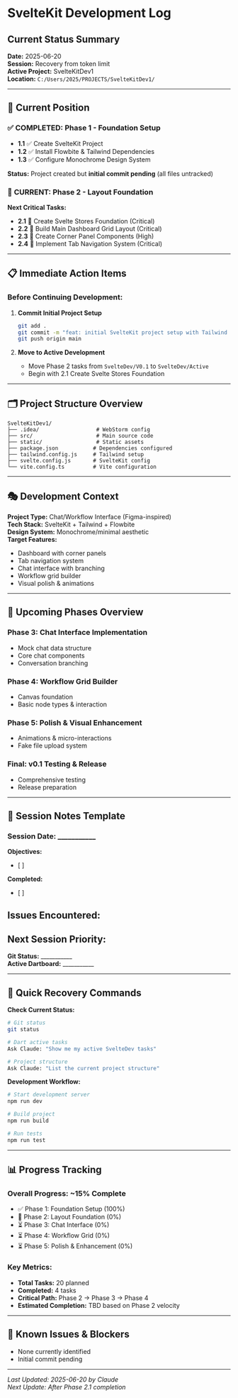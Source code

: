 # SvelteKit Development Log

## Current Status Summary
**Date:** 2025-06-20  
**Session:** Recovery from token limit  
**Active Project:** SvelteKitDev1  
**Location:** `C:/Users/2025/PROJECTS/SvelteKitDev1/`  

---

## 🎯 Current Position

### ✅ **COMPLETED: Phase 1 - Foundation Setup**
- **1.1** ✅ Create SvelteKit Project
- **1.2** ✅ Install Flowbite & Tailwind Dependencies  
- **1.3** ✅ Configure Monochrome Design System

**Status:** Project created but **initial commit pending** (all files untracked)

### 🔄 **CURRENT: Phase 2 - Layout Foundation**
**Next Critical Tasks:**
- **2.1** 🔄 Create Svelte Stores Foundation (Critical)
- **2.2** 🔄 Build Main Dashboard Grid Layout (Critical)  
- **2.3** 🔄 Create Corner Panel Components (High)
- **2.4** 🔄 Implement Tab Navigation System (Critical)

---

## 📋 Immediate Action Items

### Before Continuing Development:
1. **Commit Initial Project Setup**
   ```bash
   git add .
   git commit -m "feat: initial SvelteKit project setup with Tailwind and Flowbite"
   git push origin main
   ```

2. **Move to Active Development**
   - Move Phase 2 tasks from `SvelteDev/V0.1` to `SvelteDev/Active`
   - Begin with 2.1 Create Svelte Stores Foundation

---

## 🗂️ Project Structure Overview

```
SvelteKitDev1/
├── .idea/                  # WebStorm config
├── src/                    # Main source code
├── static/                 # Static assets
├── package.json           # Dependencies configured
├── tailwind.config.js     # Tailwind setup
├── svelte.config.js       # SvelteKit config
└── vite.config.ts         # Vite configuration
```

---

## 🎭 Development Context

**Project Type:** Chat/Workflow Interface (Figma-inspired)  
**Tech Stack:** SvelteKit + Tailwind + Flowbite  
**Design System:** Monochrome/minimal aesthetic  
**Target Features:**
- Dashboard with corner panels
- Tab navigation system
- Chat interface with branching
- Workflow grid builder
- Visual polish & animations

---

## 🚀 Upcoming Phases Overview

### Phase 3: Chat Interface Implementation
- Mock chat data structure
- Core chat components  
- Conversation branching

### Phase 4: Workflow Grid Builder
- Canvas foundation
- Basic node types & interaction

### Phase 5: Polish & Visual Enhancement
- Animations & micro-interactions
- Fake file upload system

### Final: v0.1 Testing & Release
- Comprehensive testing
- Release preparation

---

## 📝 Session Notes Template

### Session Date: ___________

**Objectives:**
- [ ] 

**Completed:**
- [ ] 

**Issues Encountered:**
- 

**Next Session Priority:**
- 

**Git Status:** ___________  
**Active Dartboard:** ___________  

---

## 🔧 Quick Recovery Commands

**Check Current Status:**
```bash
# Git status
git status

# Dart active tasks  
Ask Claude: "Show me my active SvelteDev tasks"

# Project structure
Ask Claude: "List the current project structure"
```

**Development Workflow:**
```bash
# Start development server
npm run dev

# Build project
npm run build

# Run tests
npm run test
```

---

## 📊 Progress Tracking

### Overall Progress: ~15% Complete
- ✅ Phase 1: Foundation Setup (100%)
- 🔄 Phase 2: Layout Foundation (0%)
- ⏳ Phase 3: Chat Interface (0%)
- ⏳ Phase 4: Workflow Grid (0%)
- ⏳ Phase 5: Polish & Enhancement (0%)

### Key Metrics:
- **Total Tasks:** 20 planned
- **Completed:** 4 tasks
- **Critical Path:** Phase 2 → Phase 3 → Phase 4
- **Estimated Completion:** TBD based on Phase 2 velocity

---

## 🚨 Known Issues & Blockers
- None currently identified
- Initial commit pending

---

*Last Updated: 2025-06-20 by Claude*  
*Next Update: After Phase 2.1 completion*